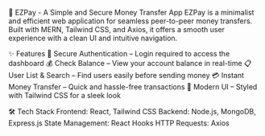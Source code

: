 💸 EZPay - A Simple and Secure Money Transfer App
EZPay is a minimalist and efficient web application for seamless peer-to-peer money transfers. Built with MERN, Tailwind CSS, and Axios, it offers a smooth user experience with a clean UI and intuitive navigation.

✨ Features
🔐 Secure Authentication – Login required to access the dashboard
💰 Check Balance – View your account balance in real-time
📋 User List & Search – Find users easily before sending money
💳 Instant Money Transfer – Quick and hassle-free transactions
🎨 Modern UI – Styled with Tailwind CSS for a sleek look

🛠️ Tech Stack
Frontend: React, Tailwind CSS
Backend: Node.js, MongoDB, Express.js
State Management: React Hooks
HTTP Requests: Axios
